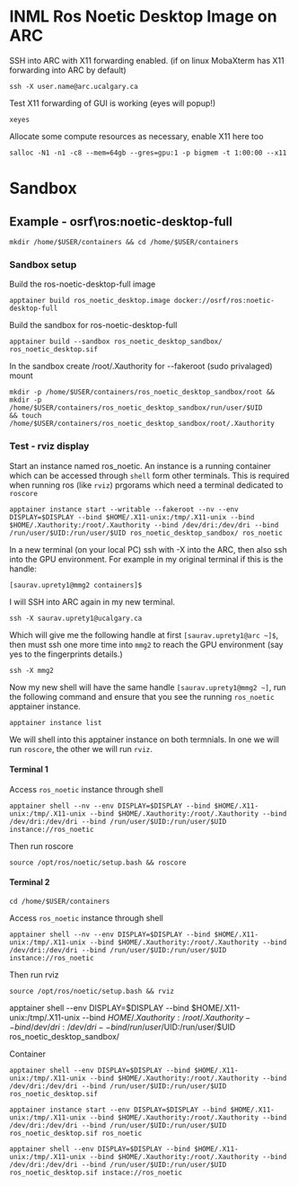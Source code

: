 # INML Ros Noetic Desktop Image on ARC
SSH into ARC with X11 forwarding enabled. (if on linux MobaXterm has X11 forwarding into ARC by default)
```
ssh -X user.name@arc.ucalgary.ca
```
Test X11 forwarding of GUI is working (eyes will popup!)
```
xeyes
```
Allocate some compute resources as necessary, enable X11 here too
```
salloc -N1 -n1 -c8 --mem=64gb --gres=gpu:1 -p bigmem -t 1:00:00 --x11
```

# Sandbox
## Example - osrf\ros:noetic-desktop-full

```
mkdir /home/$USER/containers && cd /home/$USER/containers
```

### Sandbox setup
Build the ros-noetic-desktop-full image
```
apptainer build ros_noetic_desktop.image docker://osrf/ros:noetic-desktop-full
```

Build the sandbox for ros-noetic-desktop-full
```
apptainer build --sandbox ros_noetic_desktop_sandbox/ ros_noetic_desktop.sif
```

In the sandbox create /root/.Xauthority for --fakeroot (sudo privalaged)  mount
```
mkdir -p /home/$USER/containers/ros_noetic_desktop_sandbox/root && mkdir -p /home/$USER/containers/ros_noetic_desktop_sandbox/run/user/$UID
&& touch /home/$USER/containers/ros_noetic_desktop_sandbox/root/.Xauthority
```

### Test - rviz display 

Start an instance named ros_noetic. An instance is a running container which can be accessed through `shell` form other terminals. This is required when running ros (like `rviz`) prgorams which need a terminal dedicated to `roscore`

```
apptainer instance start --writable --fakeroot --nv --env DISPLAY=$DISPLAY --bind $HOME/.X11-unix:/tmp/.X11-unix --bind $HOME/.Xauthority:/root/.Xauthority --bind /dev/dri:/dev/dri --bind /run/user/$UID:/run/user/$UID ros_noetic_desktop_sandbox/ ros_noetic
```

In a new terminal (on your local PC) ssh with -X into the ARC, then also ssh into the GPU environment. For example in my original terminal if this is the handle:
```
[saurav.uprety1@mmg2 containers]$
```

I will SSH into ARC again in my new terminal. 
```
ssh -X saurav.uprety1@ucalgary.ca 
```
Which will give me the following handle at first  `[saurav.uprety1@arc ~]$`, then must ssh one more time into `mmg2` to reach the GPU environment (say yes to the fingerprints details.)
```
ssh -X mmg2
```
Now my new shell will have the same handle `[saurav.uprety1@mmg2 ~]`, run the following command and ensure that you see the running `ros_noetic` apptainer instance. 
```
apptainer instance list
```
We will shell into this apptainer instance on both termnials. In one we will run `roscore`, the other we will run `rviz`.
#### Terminal 1 
Access `ros_noetic` instance through shell
```
apptainer shell --nv --env DISPLAY=$DISPLAY --bind $HOME/.X11-unix:/tmp/.X11-unix --bind $HOME/.Xauthority:/root/.Xauthority --bind /dev/dri:/dev/dri --bind /run/user/$UID:/run/user/$UID instance://ros_noetic 
```
Then run roscore 
```
source /opt/ros/noetic/setup.bash && roscore
```
#### Terminal 2
```
cd /home/$USER/containers
```
Access `ros_noetic` instance through shell 
```
apptainer shell --nv --env DISPLAY=$DISPLAY --bind $HOME/.X11-unix:/tmp/.X11-unix --bind $HOME/.Xauthority:/root/.Xauthority --bind /dev/dri:/dev/dri --bind /run/user/$UID:/run/user/$UID instance://ros_noetic
```
Then run rviz
```
source /opt/ros/noetic/setup.bash && rviz
```

apptainer shell --env DISPLAY=$DISPLAY --bind $HOME/.X11-unix:/tmp/.X11-unix --bind $HOME/.Xauthority:/root/.Xauthority --bind /dev/dri:/dev/dri --bind /run/user/$UID:/run/user/$UID ros_noetic_desktop_sandbox/

Container
```
apptainer shell --env DISPLAY=$DISPLAY --bind $HOME/.X11-unix:/tmp/.X11-unix --bind $HOME/.Xauthority:/root/.Xauthority --bind /dev/dri:/dev/dri --bind /run/user/$UID:/run/user/$UID ros_noetic_desktop.sif
```
```
apptainer instance start --env DISPLAY=$DISPLAY --bind $HOME/.X11-unix:/tmp/.X11-unix --bind $HOME/.Xauthority:/root/.Xauthority --bind /dev/dri:/dev/dri --bind /run/user/$UID:/run/user/$UID ros_noetic_desktop.sif ros_noetic
```
```
apptainer shell --env DISPLAY=$DISPLAY --bind $HOME/.X11-unix:/tmp/.X11-unix --bind $HOME/.Xauthority:/root/.Xauthority --bind /dev/dri:/dev/dri --bind /run/user/$UID:/run/user/$UID ros_noetic_desktop.sif instace://ros_noetic
```


